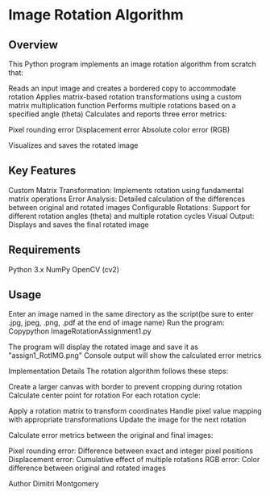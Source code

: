 # Image Rotation Algorithm


## Overview
This Python program implements an image rotation algorithm from scratch that:

Reads an input image and creates a bordered copy to accommodate rotation
Applies matrix-based rotation transformations using a custom matrix multiplication function
Performs multiple rotations based on a specified angle (theta)
Calculates and reports three error metrics:

Pixel rounding error
Displacement error
Absolute color error (RGB)


Visualizes and saves the rotated image

## Key Features

Custom Matrix Transformation: Implements rotation using fundamental matrix operations
Error Analysis: Detailed calculation of the differences between original and rotated images
Configurable Rotations: Support for different rotation angles (theta) and multiple rotation cycles
Visual Output: Displays and saves the final rotated image

## Requirements

Python 3.x
NumPy
OpenCV (cv2)

## Usage

Enter an image named in the same directory as the script(be sure to enter .jpg, jpeg, .png, .pdf at the end of image name)
Run the program:
Copypython ImageRotationAssignment1.py

The program will display the rotated image and save it as "assign1_RotIMG.png"
Console output will show the calculated error metrics

Implementation Details
The rotation algorithm follows these steps:

Create a larger canvas with border to prevent cropping during rotation
Calculate center point for rotation
For each rotation cycle:

Apply a rotation matrix to transform coordinates
Handle pixel value mapping with appropriate transformations
Update the image for the next rotation


Calculate error metrics between the original and final images:

Pixel rounding error: Difference between exact and integer pixel positions
Displacement error: Cumulative effect of multiple rotations
RGB error: Color difference between original and rotated images



Author
Dimitri Montgomery
